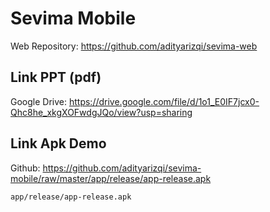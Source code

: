 # Sevima Mobile

Web Repository: https://github.com/adityarizqi/sevima-web

## Link PPT (pdf)

Google Drive: https://drive.google.com/file/d/1o1_E0IF7jcx0-Qhc8he_xkgXOFwdgJQo/view?usp=sharing

## Link Apk Demo

Github: https://github.com/adityarizqi/sevima-mobile/raw/master/app/release/app-release.apk

```
app/release/app-release.apk
```